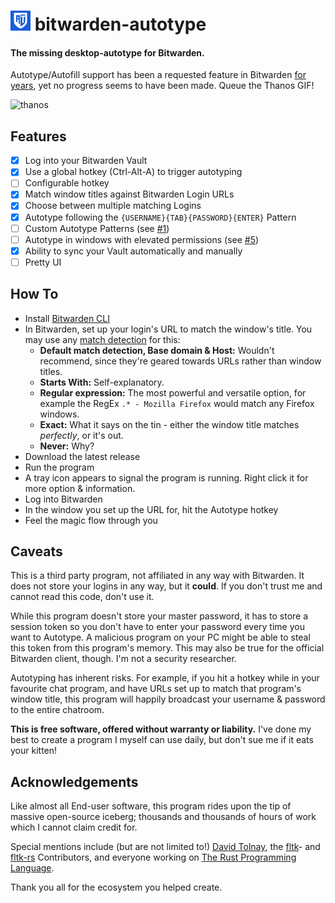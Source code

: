 # ![icon](https://raw.githubusercontent.com/MCOfficer/bitwarden-autotype/master/assets/icon.png) bitwarden-autotype
#### The missing desktop-autotype for Bitwarden.


Autotype/Autofill support has been a requested feature in Bitwarden [for years](https://community.bitwarden.com/t/auto-type-autofill-for-logging-into-other-desktop-apps/158), yet no progress seems to have been made. Queue the Thanos GIF!

![thanos](https://media1.tenor.com/images/3f5a7b7a5fc637975f7a962874ace47d/tenor.gif)

## Features

- [x] Log into your Bitwarden Vault
- [x] Use a global hotkey (Ctrl-Alt-A) to trigger autotyping
- [ ] Configurable hotkey
- [x] Match window titles against Bitwarden Login URLs
- [x] Choose between multiple matching Logins
- [x] Autotype following the `{USERNAME}{TAB}{PASSWORD}{ENTER}` Pattern
- [ ] Custom Autotype Patterns (see [#1](https://github.com/MCOfficer/bitwarden-autotype/issues/1))
- [ ] Autotype in windows with elevated permissions (see [#5](https://github.com/MCOfficer/bitwarden-autotype/issues/5))
- [x] Ability to sync your Vault automatically and manually
- [ ] Pretty UI

## How To

- Install [Bitwarden CLI](https://bitwarden.com/help/article/cli/)
- In Bitwarden, set up your login's URL to match the window's title. You may use any [match detection](https://bitwarden.com/help/article/uri-match-detection/) for this:
  - **Default match detection, Base domain & Host:** Wouldn't recommend, since they're geared towards URLs rather than window titles.
  - **Starts With:** Self-explanatory.
  - **Regular expression:** The most powerful and versatile option, for example the RegEx `.* - Mozilla Firefox` would match any Firefox windows.
  - **Exact:** What it says on the tin - either the window title matches *perfectly*, or it's out.
  - **Never:** Why?
- Download the latest release
- Run the program
- A tray icon appears to signal the program is running. Right click it for more option & information.
- Log into Bitwarden
- In the window you set up the URL for, hit the Autotype hotkey
- Feel the magic flow through you

## Caveats

This is a third party program, not affiliated in any way with Bitwarden. It does not store your logins in any way, but it **could**. If you don't trust me and cannot read this code, don't use it.

While this program doesn't store your master password, it has to store a session token so you don't have to enter your password every time you want to Autotype. A malicious program on your PC might be able to steal this token from this program's memory. This may also be true for the official Bitwarden client, though. I'm not a security researcher.

Autotyping has inherent risks. For example, if you hit a hotkey while in your favourite chat program, and have URLs set up to match that program's window title, this program will happily broadcast your username & password to the entire chatroom.

**This is free software, offered without warranty or liability.** I've done my best to create a program I myself can use daily, but don't sue me if it eats your kitten!

## Acknowledgements

Like almost all End-user software, this program rides upon the tip of massive open-source iceberg; thousands and thousands of hours of work which I cannot claim credit for. 

Special mentions include (but are not limited to!) [David Tolnay](https://github.com/dtolnay/), the [fltk](https://www.fltk.org/)- and [fltk-rs](https://github.com/fltk-rs/fltk-rs) Contributors, and everyone working on [The Rust Programming Language](https://www.rust-lang.org/).

Thank you all for the ecosystem you helped create.
